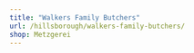```yaml
---
title: "Walkers Family Butchers"
url: /hillsborough/walkers-family-butchers/
shop: Metzgerei
---
```

